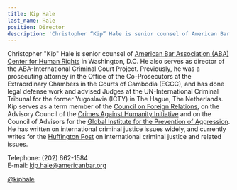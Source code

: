 ```yaml
---
title: Kip Hale
last_name: Hale
position: Director
description: 'Christopher “Kip” Hale is senior counsel of American Bar Association (ABA) Center for Human Rights in Washington, D.C. '
---
```



Christopher "Kip" Hale is senior counsel of [American Bar Association (ABA) Center for Human Rights](http://www.americanbar.org/groups/human_rights.html) in Washington, D.C. He also serves as director of the ABA-International Criminal Court Project. Previously, he was a prosecuting attorney in the Office of the Co-Prosecutors at the Extraordinary Chambers in the Courts of Cambodia (ECCC), and has done legal defense work and advised Judges at the UN-International Criminal Tribunal for the former Yugoslavia (ICTY) in The Hague, The Netherlands. Kip serves as a term member of the [Council on Foreign Relations](http://www.cfr.org/), on the Advisory Council of the [Crimes Against Humanity Initiative](http://law.wustl.edu/harris/crimesagainsthumanity/) and on the Council of Advisors for the [Global Institute for the Prevention of Aggression](http://crimeofaggression.info/the-campaign/the-global-institute-for-the-prevention-of-aggression/). He has written on international criminal justice issues widely, and currently writes for the [Huffington Post](http://www.huffingtonpost.com/kip-hale/) on international criminal justice and related issues.

Telephone: (202) 662-1584
<br>E-mail: [kip.hale@americanbar.org](mailto:kip.hale@americanbar.org)

[@kiphale](http://twitter.com/kiphale)